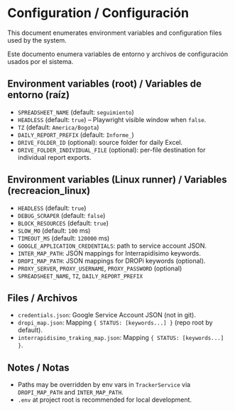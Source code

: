 # Configuration / Configuración

This document enumerates environment variables and configuration files used by the system.

Este documento enumera variables de entorno y archivos de configuración usados por el sistema.

## Environment variables (root) / Variables de entorno (raíz)
- `SPREADSHEET_NAME` (default: `seguimiento`)
- `HEADLESS` (default: `true`) – Playwright visible window when `false`.
- `TZ` (default: `America/Bogota`)
- `DAILY_REPORT_PREFIX` (default: `Informe_`)
- `DRIVE_FOLDER_ID` (optional): source folder for daily Excel.
- `DRIVE_FOLDER_INDIVIDUAL_FILE` (optional): per-file destination for individual report exports.

## Environment variables (Linux runner) / Variables (recreacion_linux)
- `HEADLESS` (default: `true`)
- `DEBUG_SCRAPER` (default: `false`)
- `BLOCK_RESOURCES` (default: `true`)
- `SLOW_MO` (default: `100` ms)
- `TIMEOUT_MS` (default: `120000` ms)
- `GOOGLE_APPLICATION_CREDENTIALS`: path to service account JSON.
- `INTER_MAP_PATH`: JSON mappings for Interrapidísimo keywords.
- `DROPI_MAP_PATH`: JSON mappings for DROPi keywords (optional).
- `PROXY_SERVER`, `PROXY_USERNAME`, `PROXY_PASSWORD` (optional)
- `SPREADSHEET_NAME`, `TZ`, `DAILY_REPORT_PREFIX`

## Files / Archivos
- `credentials.json`: Google Service Account JSON (not in git).
- `dropi_map.json`: Mapping `{ STATUS: [keywords...] }` (repo root by default).
- `interrapidisimo_traking_map.json`: Mapping `{ STATUS: [keywords...] }`.

## Notes / Notas
- Paths may be overridden by env vars in `TrackerService` via `DROPI_MAP_PATH` and `INTER_MAP_PATH`.
- `.env` at project root is recommended for local development.
